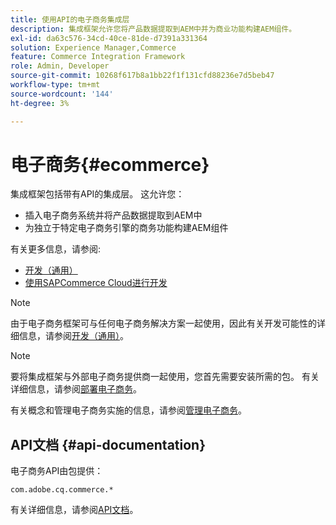 ```yaml
---
title: 使用API的电子商务集成层
description: 集成框架允许您将产品数据提取到AEM中并为商业功能构建AEM组件。
exl-id: da63c576-34cd-40ce-81de-d7391a331364
solution: Experience Manager,Commerce
feature: Commerce Integration Framework
role: Admin, Developer
source-git-commit: 10268f617b8a1bb22f1f131cfd88236e7d5beb47
workflow-type: tm+mt
source-wordcount: '144'
ht-degree: 3%

---
```


# 电子商务{#ecommerce}

集成框架包括带有API的集成层。 这允许您：

* 插入电子商务系统并将产品数据提取到AEM中
* 为独立于特定电子商务引擎的商务功能构建AEM组件

有关更多信息，请参阅:

* [开发（通用）](/help/commerce/cif-classic/developing/generic.md)
* [使用SAPCommerce Cloud进行开发](/help/commerce/cif-classic/developing/sap-commerce-cloud.md)

>[!NOTE]
>
>由于电子商务框架可与任何电子商务解决方案一起使用，因此有关开发可能性的详细信息，请参阅[开发（通用）](/help/commerce/cif-classic/developing/generic.md)。

>[!NOTE]
>
>要将集成框架与外部电子商务提供商一起使用，您首先需要安装所需的包。 有关详细信息，请参阅[部署电子商务](/help/commerce/cif-classic/deploying/ecommerce.md)。
>
>有关概念和管理电子商务实施的信息，请参阅[管理电子商务](/help/commerce/cif-classic/administering/ecommerce.md)。

## API文档 {#api-documentation}

电子商务API由包提供：

`com.adobe.cq.commerce.*`

有关详细信息，请参阅[API文档](https://helpx.adobe.com/experience-manager/6-5/sites/developing/using/reference-materials/javadoc/index.html)。
